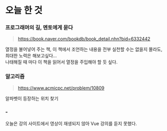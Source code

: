 # 오늘 한 것 

### 프로그래머의 길, 멘토에게 묻다
> https://book.naver.com/bookdb/book_detail.nhn?bid=6332442

열정을 불어넣어 주는 책, 이 책에서 조언하는 내용을 전부 실천할 수는 없을지 몰라도,<br>
최대한 노력은 해보고싶다...<br>
나태해질 때 마다 이 책을 읽어서 열정을 주입해야 할 듯 싶다.

### 알고리즘
> https://www.acmicpc.net/problem/10809

알파벳이 등장하는 위치 찾기

### -
오늘은 강의 사이트에서 영상이 재생되지 않아 Vue 강의를 듣지 못했다.
